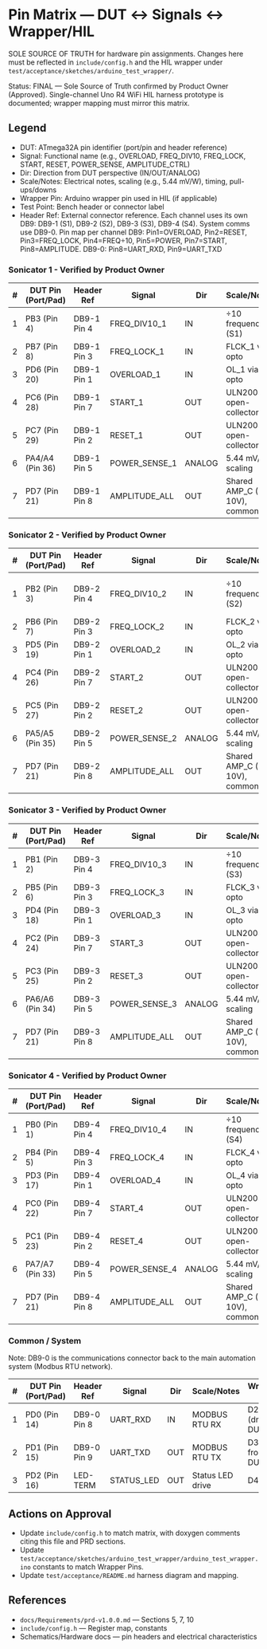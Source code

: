 # Pin Matrix — DUT ↔ Signals ↔ Wrapper/HIL

SOLE SOURCE OF TRUTH for hardware pin assignments. Changes here must be reflected in `include/config.h` and the HIL wrapper under `test/acceptance/sketches/arduino_test_wrapper/`.

Status: FINAL — Sole Source of Truth confirmed by Product Owner (Approved). Single-channel Uno R4 WiFi HIL harness prototype is documented; wrapper mapping must mirror this matrix.

## Legend

- DUT: ATmega32A pin identifier (port/pin and header reference)
- Signal: Functional name (e.g., OVERLOAD, FREQ_DIV10, FREQ_LOCK, START, RESET, POWER_SENSE, AMPLITUDE_CTRL)
- Dir: Direction from DUT perspective (IN/OUT/ANALOG)
- Scale/Notes: Electrical notes, scaling (e.g., 5.44 mV/W), timing, pull-ups/downs
- Wrapper Pin: Arduino wrapper pin used in HIL (if applicable)
- Test Point: Bench header or connector label
- Header Ref: External connector reference. Each channel uses its own DB9: DB9-1 (S1), DB9-2 (S2), DB9-3 (S3), DB9-4 (S4). System comms use DB9-0. Pin map per channel DB9: Pin1=OVERLOAD, Pin2=RESET, Pin3=FREQ_LOCK, Pin4=FREQ÷10, Pin5=POWER, Pin7=START, Pin8=AMPLITUDE. DB9-0: Pin8=UART_RXD, Pin9=UART_TXD

### Sonicator 1 - Verified by Product Owner

| # | DUT Pin (Port/Pad) | Header Ref | Signal        | Dir    | Scale/Notes                       | Wrapper Pin | Test Point |
|---|---------------------|------------|---------------|--------|----------------------------------|-------------|------------|
| 1 | PB3 (Pin 4)         | DB9-1 Pin 4| FREQ_DIV10_1  | IN     | ÷10 frequency (S1)               | N/A         | TBD        |
| 2 | PB7 (Pin 8)         | DB9-1 Pin 3| FREQ_LOCK_1   | IN     | FLCK_1 via opto                  | N/A         | TBD        |
| 3 | PD6 (Pin 20)        | DB9-1 Pin 1| OVERLOAD_1    | IN     | OL_1 via opto                    | N/A         | TBD        |
| 4 | PC6 (Pin 28)        | DB9-1 Pin 7| START_1       | OUT    | ULN2003A open-collector          | N/A         | TBD        |
| 5 | PC7 (Pin 29)        | DB9-1 Pin 2| RESET_1       | OUT    | ULN2003A open-collector          | N/A         | TBD        |
| 6 | PA4/A4 (Pin 36)     | DB9-1 Pin 5| POWER_SENSE_1 | ANALOG | 5.44 mV/W scaling                | N/A         | TBD        |
| 7 | PD7 (Pin 21)        | DB9-1 Pin 8| AMPLITUDE_ALL | OUT    | Shared AMP_C (0–10V), common     | N/A         | TBD        |

### Sonicator 2 - Verified by Product Owner

| # | DUT Pin (Port/Pad) | Header Ref | Signal        | Dir    | Scale/Notes                       | Wrapper Pin | Test Point |
|---|---------------------|------------|---------------|--------|----------------------------------|-------------|------------|
| 1 | PB2 (Pin 3)         | DB9-2 Pin 4| FREQ_DIV10_2  | IN     | ÷10 frequency (S2)               | N/A (Uno R4 single-channel) | N/A |
| 2 | PB6 (Pin 7)         | DB9-2 Pin 3| FREQ_LOCK_2   | IN     | FLCK_2 via opto                  | N/A | N/A |
| 3 | PD5 (Pin 19)        | DB9-2 Pin 1| OVERLOAD_2    | IN     | OL_2 via opto                    | N/A | N/A |
| 4 | PC4 (Pin 26)        | DB9-2 Pin 7| START_2       | OUT    | ULN2003A open-collector          | N/A | N/A |
| 5 | PC5 (Pin 27)        | DB9-2 Pin 2| RESET_2       | OUT    | ULN2003A open-collector          | N/A | N/A |
| 6 | PA5/A5 (Pin 35)     | DB9-2 Pin 5| POWER_SENSE_2 | ANALOG | 5.44 mV/W scaling                | N/A | N/A |
| 7 | PD7 (Pin 21)        | DB9-2 Pin 8| AMPLITUDE_ALL | OUT    | Shared AMP_C (0–10V), common     | N/A | N/A |

### Sonicator 3 - Verified by Product Owner

| # | DUT Pin (Port/Pad) | Header Ref | Signal        | Dir    | Scale/Notes                       | Wrapper Pin | Test Point |
|---|---------------------|------------|---------------|--------|----------------------------------|-------------|------------|
| 1 | PB1 (Pin 2)         | DB9-3 Pin 4| FREQ_DIV10_3  | IN     | ÷10 frequency (S3)               | N/A | N/A |
| 2 | PB5 (Pin 6)         | DB9-3 Pin 3| FREQ_LOCK_3   | IN     | FLCK_3 via opto                  | N/A | N/A |
| 3 | PD4 (Pin 18)        | DB9-3 Pin 1| OVERLOAD_3    | IN     | OL_3 via opto                    | N/A | N/A |
| 4 | PC2 (Pin 24)        | DB9-3 Pin 7| START_3       | OUT    | ULN2003A open-collector          | N/A | N/A |
| 5 | PC3 (Pin 25)        | DB9-3 Pin 2| RESET_3       | OUT    | ULN2003A open-collector          | N/A | N/A |
| 6 | PA6/A6 (Pin 34)     | DB9-3 Pin 5| POWER_SENSE_3 | ANALOG | 5.44 mV/W scaling                | N/A | N/A |
| 7 | PD7 (Pin 21)        | DB9-3 Pin 8| AMPLITUDE_ALL | OUT    | Shared AMP_C (0–10V), common     | N/A | N/A |

### Sonicator 4 - Verified by Product Owner

| # | DUT Pin (Port/Pad) | Header Ref | Signal        | Dir    | Scale/Notes                       | Wrapper Pin | Test Point |
|---|---------------------|------------|---------------|--------|----------------------------------|-------------|------------|
| 1 | PB0 (Pin 1)         | DB9-4 Pin 4| FREQ_DIV10_4  | IN     | ÷10 frequency (S4)               | D7          | TBD        |
| 2 | PB4 (Pin 5)         | DB9-4 Pin 3| FREQ_LOCK_4   | IN     | FLCK_4 via opto                  | D8          | TBD        |
| 3 | PD3 (Pin 17)        | DB9-4 Pin 1| OVERLOAD_4    | IN     | OL_4 via opto                    | A2          | TBD        |
| 4 | PC0 (Pin 22)        | DB9-4 Pin 7| START_4       | OUT    | ULN2003A open-collector          | A3          | TBD        |
| 5 | PC1 (Pin 23)        | DB9-4 Pin 2| RESET_4       | OUT    | ULN2003A open-collector          | A4          | TBD        |
| 6 | PA7/A7 (Pin 33)     | DB9-4 Pin 5| POWER_SENSE_4 | ANALOG | 5.44 mV/W scaling                | A1          | TBD        |
| 7 | PD7 (Pin 21)        | DB9-4 Pin 8| AMPLITUDE_ALL | OUT    | Shared AMP_C (0–10V), common     | D9 (PWM)    | TBD        |

### Common / System

Note: DB9-0 is the communications connector back to the main automation system (Modbus RTU network).

| # | DUT Pin (Port/Pad) | Header Ref | Signal     | Dir | Scale/Notes        | Wrapper Pin | Test Point |
|---|---------------------|------------|------------|-----|--------------------|-------------|------------|
| 1 | PD0 (Pin 14)        | DB9-0 Pin 8| UART_RXD   | IN  | MODBUS RTU RX     | D2 (drive to DUT RX)  | TBD |
| 2 | PD1 (Pin 15)        | DB9-0 Pin 9| UART_TXD   | OUT | MODBUS RTU TX     | D3 (read from DUT TX) | TBD |
| 3 | PD2 (Pin 16)        | LED-TERM   | STATUS_LED | OUT | Status LED drive  | D4          | LED-TERM   |

## Actions on Approval

- Update `include/config.h` to match matrix, with doxygen comments citing this file and PRD sections.
- Update `test/acceptance/sketches/arduino_test_wrapper/arduino_test_wrapper.ino` constants to match Wrapper Pins.
- Update `test/acceptance/README.md` harness diagram and mapping.

## References

- `docs/Requirements/prd-v1.0.0.md` — Sections 5, 7, 10
- `include/config.h` — Register map, constants
- Schematics/Hardware docs — pin headers and electrical characteristics
